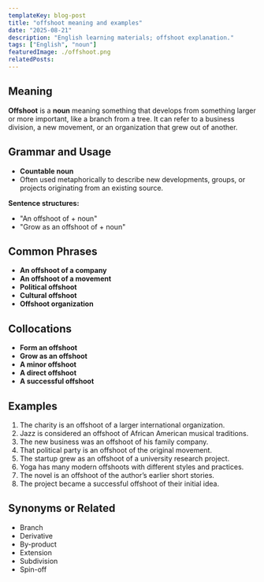 ```yaml
---
templateKey: blog-post
title: "offshoot meaning and examples"
date: "2025-08-21"
description: "English learning materials; offshoot explanation."
tags: ["English", "noun"]
featuredImage: ./offshoot.png
relatedPosts:
---
```


## Meaning

**Offshoot** is a **noun** meaning something that develops from something larger or more important, like a branch from a tree. It can refer to a business division, a new movement, or an organization that grew out of another.

## Grammar and Usage

- **Countable noun**
- Often used metaphorically to describe new developments, groups, or projects originating from an existing source.

**Sentence structures:**

- "An offshoot of + noun"
- "Grow as an offshoot of + noun"

## Common Phrases

- **An offshoot of a company**
- **An offshoot of a movement**
- **Political offshoot**
- **Cultural offshoot**
- **Offshoot organization**

## Collocations

- **Form an offshoot**
- **Grow as an offshoot**
- **A minor offshoot**
- **A direct offshoot**
- **A successful offshoot**

## Examples

1. The charity is an offshoot of a larger international organization.
2. Jazz is considered an offshoot of African American musical traditions.
3. The new business was an offshoot of his family company.
4. That political party is an offshoot of the original movement.
5. The startup grew as an offshoot of a university research project.
6. Yoga has many modern offshoots with different styles and practices.
7. The novel is an offshoot of the author’s earlier short stories.
8. The project became a successful offshoot of their initial idea.

## Synonyms or Related

- Branch
- Derivative
- By-product
- Extension
- Subdivision
- Spin-off
